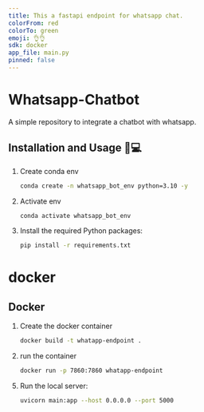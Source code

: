 ```yaml
---
title: This a fastapi endpoint for whatsapp chat.
colorFrom: red
colorTo: green
emoji: 👌👌
sdk: docker
app_file: main.py
pinned: false
---
```


# Whatsapp-Chatbot
A simple repository to integrate a chatbot with whatsapp.

<!-- <p float="left">
  <img src="" alt="screenshot1" width="300" style="margin-right: 20px;" />
  <img src="" alt="screenshot2" width="300" />
</p> -->

<!-- ## Purpose and Features ✨ -->


<!-- ## Prerequisites 🔑

To run and deploy the WhatsApp chatbot, you will need the following:

1. [Twilio Account](https://console.twilio.com/user/account-create): Create a Twilio account and obtain your Account SID and Auth Token.

2. WhatsApp Sandbox: Set up a WhatsApp Sandbox in your Twilio account to receive and send messages.

3. Python: Install Python on your local machine. The recommended version is Python 3.x.

4. Ngrok: [Download](https://ngrok.com/download) and install Ngrok from the official website (https://ngrok.com/) based on your operating system.

5. OpenAI API: Sign up for the OpenAI API and obtain your Secret API key from user settings (you may require a paid account for this). -->

## Installation and Usage 🚀💻

1. Create conda env
    ```bash
    conda create -n whatsapp_bot_env python=3.10 -y
    ```

2. Activate env
    ```bash
    conda activate whatsapp_bot_env
    ```

3. Install the required Python packages:

   ```bash
   pip install -r requirements.txt
   ```

# docker

## Docker 
1. Create the docker container
   ```bash
   docker build -t whatapp-endpoint .
   ```

2. run the container
   ```bash
   docker run -p 7860:7860 whatapp-endpoint
   ```
<!-- 4. Create a `.env` file in the root directory of the project. -->

<!-- 5. Add the following lines to the `.env` file:

   ```plaintext
   TWILIO_ACCOUNT_SID=your_account_sid
   TWILIO_AUTH_TOKEN=your_auth_token
   OPENAI_API_KEY=your_openai_api_key
   TWILIO_NUMBER= your_twilio_number
   RECEIPENT_NUMBER= your_number
   ```

   Replace `your_account_sid`, `your_auth_token`, `your_openai_api_key`, `your_twilio_number`, and `your_number` with your actual credentials. -->


5. Run the local server:

   ```bash
   uvicorn main:app --host 0.0.0.0 --port 5000
   ```

<!-- 6. Start Ngrok to create a public URL for your local server:

   ```bash
   ngrok http 5000
   ```

7. Update the WhatsApp sandbox with the Ngrok URL. Set the incoming message webhook to `<your_ngrok_url>/message` , leave the callback url box empty.

8. Send a message to the WhatsApp sandbox number to interact with the bot and receive information. -->
